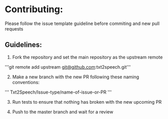 
# Contributing:


Please follow the issue template guideline before commiting and new pull requests

## Guidelines:

1. Fork the repository and set the main repository as the upstream remote

'''git remote add upstream git@github.com:txt2speech.git'''

2. Make a new branch with the new PR following these naming conventions:

'''
Txt2Speech/Issue-type/name-of-issue-or-PR
'''

3. Run tests to ensure that nothing has broken with the new upcoming PR

4. Push to the master branch and wait for a review

